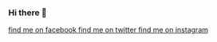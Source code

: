 ### Hi there 👋

<a href="www.facebook.com/samsagar7923">find me on facebook </a>
<a href="www.twitter.com/sagarkarn2">find me on twitter </a>
<a href="www.instagram.com/sagarkarn">find me on instagram</a>


<!--
**sagarkarn/sagarkarn** is a ✨ _special_ ✨ repository because its `README.md` (this file) appears on your GitHub profile.

Here are some ideas to get you started:

- 🔭 I’m currently working on ...
- 🌱 I’m currently learning ...
- 👯 I’m looking to collaborate on ...
- 🤔 I’m looking for help with ...
- 💬 Ask me about ...
- 📫 How to reach me: ...
- 😄 Pronouns: ...
- ⚡ Fun fact: ...
-->
